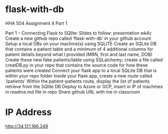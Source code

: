 # flask-with-db
HHA 504 Assignment 4 Part 1

Part 1 – Connecting Flask to SQlite:
Slides to follow: presentation wk4c
Create a new github repo called ‘flask-with-db’ in your
github account
Setup a local DBs on your machine(s) using SQLITE
Create an SQLite DB that contains a patient table and a
minimum of 4 additional columns for patient details beyond what I provided (MRN, first and last name, DOB)
Create these new fake patients/table using SQLalchemy;
create a file called creatDB.py in your repo that contains the source code for
how these patients were created
Connect your flask app to a local SQLite DB that is
within your repo folder
Inside your flask app, create a new route called ‘/patients’
Within the patient-patients route, display the list of
patients retrieve from the SQlite DB
Deploy to Azure or GCP, insert in IP of machines in
readme.md file in repo
Share github URL with me in classroom

# IP Address
http://34.121.166.249